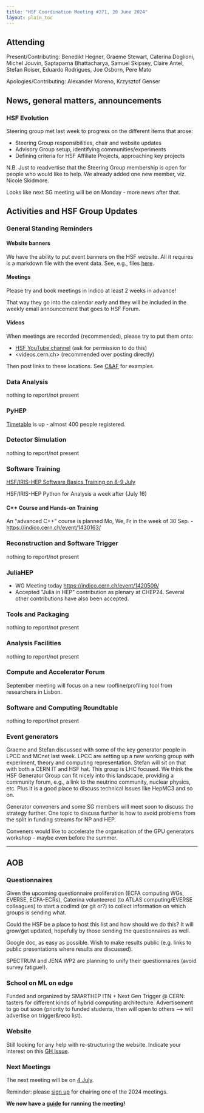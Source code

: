 ```yaml
---
title: "HSF Coordination Meeting #271, 20 June 2024"
layout: plain_toc
---
```


## Attending

Present/Contributing: Benedikt Hegner, Graeme Stewart, Caterina Doglioni, Michel Jouvin, Saptaparna Bhattacharya, Samuel Skipsey, Claire Antel, Stefan Roiser, Eduardo Rodrigues, Joe Osborn, Pere Mato

Apologies/Contributing: Alexander Moreno, Krzysztof Genser

## News, general matters, announcements

### HSF Evolution

Steering group met last week to progress on the different items that arose:

- Steering Group responsibilities, chair and website updates
- Advisory Group setup, identifying communities/experiments
- Defining criteria for HSF Affiliate Projects, approaching key projects

N.B. Just to readvertise that the Steering Group membership is open for people who would like to help. We already added one new member, viz. Nicole Skidmore.

Looks like next SG meeting will be on Monday - more news after that.


## Activities and HSF Group Updates

### General Standing Reminders

#### Website banners

We have the ability to put event banners on the HSF website. All it requires is a markdown file with the event data. See, e.g., files [here](https://github.com/HSF/hsf.github.io/tree/main/announcements/_posts/2023).

#### Meetings

Please try and book meetings in Indico at least 2 weeks in advance!

That way they go into the calendar early and they will be included in the weekly email announcement that goes to HSF Forum.

#### Videos

When meetings are recorded (recommended), please try to put them onto:

- [HSF YouTube channel](https://www.youtube.com/c/HEPSoftwareFoundation) (ask for permission to do this)
- <videos.cern.ch> (recommended over posting directly)

Then post links to these locations. See [C&AF](https://indico.cern.ch/category/12741/) for examples.

### Data Analysis
nothing to report/not present

### PyHEP

[Timetable](https://indico.cern.ch/event/1384010/timetable/#20240701.detailed) is up - almost 400 people registered.


### Detector Simulation
nothing to report/not present

### Software Training

[HSF/IRIS-HEP Software Basics Training on 8-9 July](https://indico.cern.ch/event/1428522/)

HSF/IRIS-HEP Python for Analysis a week after (July 16)


#### C++ Course and Hands-on Training

An "advanced C++" course is planned Mo, We, Fr in the week of 30 Sep. - <https://indico.cern.ch/event/1430163/>

### Reconstruction and Software Trigger
nothing to report/not present


### JuliaHEP
- WG Meeting today https://indico.cern.ch/event/1420509/
- Accepted "Julia in HEP" contribution as plenary at CHEP24. Several other contributions have also been accepted.


### Tools and Packaging
nothing to report/not present


### Analysis Facilities
nothing to report/not present

### Compute and Accelerator Forum

September meeting will focus on a new roofline/profiling tool from researchers in Lisbon.

### Software and Computing Roundtable
nothing to report/not present

### Event generators

Graeme and Stefan discussed with some of the key generator people in LPCC and MCnet last week. LPCC are setting up a new working group with experiment, theory and computing representation. Stefan will sit on that with both a CERN IT and HSF hat. This group is LHC focused. We think the HSF Generator Group can fit nicely into this landscape, providing a community forum, e.g., a link to the neutrino community, nuclear physics, etc. Plus it is a good place to discuss technical issues like HepMC3 and so on.

Generator conveners and some SG members will meet soon to discuss the strategy further. One topic to discuss further is how to avoid problems from the split in funding streams for NP and HEP.

Conveners would like to accelerate the organisation of the GPU generators workshop - maybe even before the summer.

---

## AOB

### Questionnaires

Given the upcoming questionnaire proliferation (ECFA computing WGs, EVERSE, ECFA-ECRs), Caterina volunteered (to ATLAS computing/EVERSE colleagues) to start a codimd (or git or?) to collect information on which groups is sending what. 

Could the HSF be a place to host this list and how should we do this? It will grow/get updated, hopefully by those sending the questionnaires as well. 

Google doc, as easy as possible. 
Wish to make results public (e.g. links to public presentations where results are discussed).

SPECTRUM and JENA WP2 are planning to unify their questionnaires (avoid survey fatigue!).

### School on ML on edge

Funded and organized by SMARTHEP ITN + Next Gen Trigger @ CERN: tasters for different kinds of hybrid computing architecture.  Advertisement to go out soon (priority to funded students, then will open to others --> will advertise on trigger&reco list). 

### Website

Still looking for any help with re-structuring the website. Indicate your interest on this [GH Issue](https://github.com/HSF/hsf.github.io/issues/1411).


### Next Meetings

The next meeting will be on [4 July](https://indico.cern.ch/event/1355751/).

Reminder: please [sign up](https://docs.google.com/spreadsheets/d/1Z1Z4payCpieOLiVFcC6y9j-KCj71u6xX232LHUgIHfI/edit) for chairing one of the 2024 meetings.

**We now have a [guide](https://hepsoftwarefoundation.org/organization/running-meetings.html) for running the meeting!**
